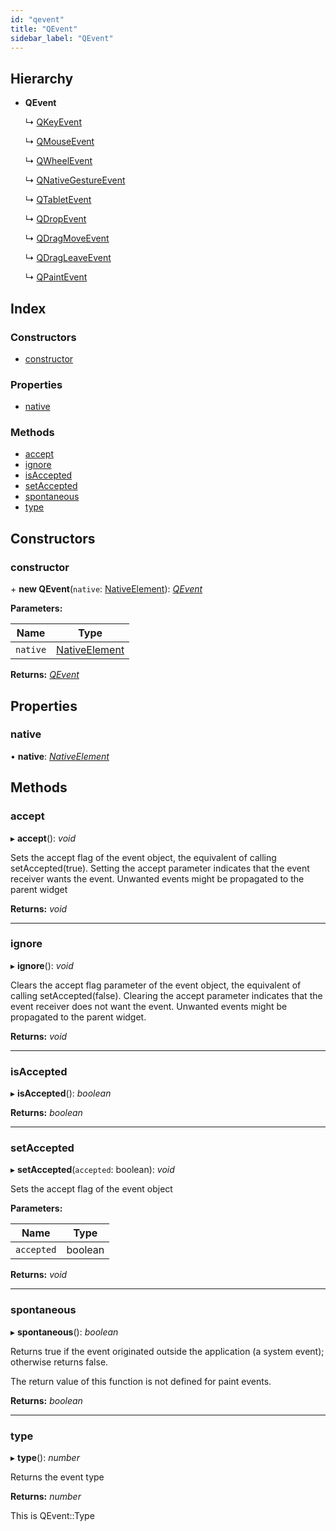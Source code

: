 ```yaml
---
id: "qevent"
title: "QEvent"
sidebar_label: "QEvent"
---
```


## Hierarchy

* **QEvent**

  ↳ [QKeyEvent](qkeyevent.md)

  ↳ [QMouseEvent](qmouseevent.md)

  ↳ [QWheelEvent](qwheelevent.md)

  ↳ [QNativeGestureEvent](qnativegestureevent.md)

  ↳ [QTabletEvent](qtabletevent.md)

  ↳ [QDropEvent](qdropevent.md)

  ↳ [QDragMoveEvent](qdragmoveevent.md)

  ↳ [QDragLeaveEvent](qdragleaveevent.md)

  ↳ [QPaintEvent](qpaintevent.md)

## Index

### Constructors

* [constructor](qevent.md#constructor)

### Properties

* [native](qevent.md#native)

### Methods

* [accept](qevent.md#accept)
* [ignore](qevent.md#ignore)
* [isAccepted](qevent.md#isaccepted)
* [setAccepted](qevent.md#setaccepted)
* [spontaneous](qevent.md#spontaneous)
* [type](qevent.md#type)

## Constructors

###  constructor

\+ **new QEvent**(`native`: [NativeElement](../globals.md#nativeelement)): *[QEvent](qevent.md)*

**Parameters:**

Name | Type |
------ | ------ |
`native` | [NativeElement](../globals.md#nativeelement) |

**Returns:** *[QEvent](qevent.md)*

## Properties

###  native

• **native**: *[NativeElement](../globals.md#nativeelement)*

## Methods

###  accept

▸ **accept**(): *void*

Sets the accept flag of the event object, the equivalent of calling setAccepted(true).
Setting the accept parameter indicates that the event receiver wants the event. Unwanted events might be propagated to the parent widget

**Returns:** *void*

___

###  ignore

▸ **ignore**(): *void*

Clears the accept flag parameter of the event object, the equivalent of calling setAccepted(false).
Clearing the accept parameter indicates that the event receiver does not want the event.
Unwanted events might be propagated to the parent widget.

**Returns:** *void*

___

###  isAccepted

▸ **isAccepted**(): *boolean*

**Returns:** *boolean*

___

###  setAccepted

▸ **setAccepted**(`accepted`: boolean): *void*

Sets the accept flag of the event object

**Parameters:**

Name | Type |
------ | ------ |
`accepted` | boolean |

**Returns:** *void*

___

###  spontaneous

▸ **spontaneous**(): *boolean*

Returns true if the event originated outside the application (a system event); otherwise returns false.

The return value of this function is not defined for paint events.

**Returns:** *boolean*

___

###  type

▸ **type**(): *number*

Returns the event type

**Returns:** *number*

This is QEvent::Type
